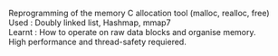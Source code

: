 Reprogramming of the memory C allocation tool (malloc, realloc, free)  
Used : Doubly linked list, Hashmap, mmap7  
Learnt : How to operate on raw data blocks and organise memory.  
High performance and thread-safety requiered.  
 
